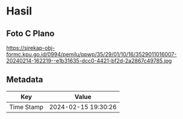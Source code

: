 # Hasil

## Foto C Plano

https://sirekap-obj-formc.kpu.go.id/0994/pemilu/ppwp/35/29/01/10/16/3529011016007-20240214-162219--e1b31635-dcc0-4421-bf2d-2a2867c49785.jpg


## Metadata

| Key        | Value               |
| ---------- | ------------------- |
| Time Stamp | 2024-02-15 19:30:26 |



